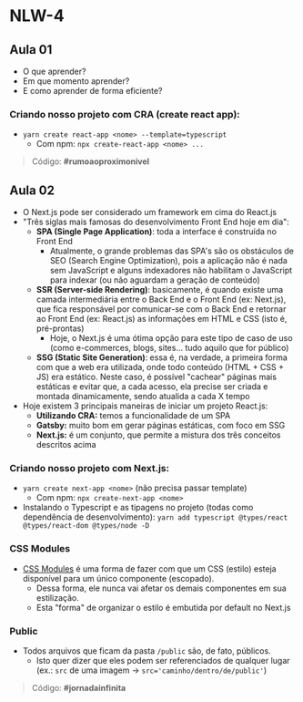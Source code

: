 # NLW-4

## Aula 01

- O que aprender?
- Em que momento aprender?
- E como aprender de forma eficiente?

### Criando nosso projeto com CRA (create react app):

- `yarn create react-app <nome> --template=typescript`
  - Com npm: `npx create-react-app <nome> ...`

> Código: **#rumoaoproximonivel**

## Aula 02

- O Next.js pode ser considerado um framework em cima do React.js
- "Três siglas mais famosas do desenvolvimento Front End hoje em dia":
  - **SPA (Single Page Application)**: toda a interface é construída no Front End
    - Atualmente, o grande problemas das SPA's são os obstáculos de SEO (Search Engine Optimization), pois a aplicação não é nada sem JavaScript e alguns indexadores não habilitam o JavaScript para indexar (ou não aguardam a geração de conteúdo)
  - **SSR (Server-side Rendering)**: basicamente, é quando existe uma camada intermediária entre o Back End e o Front End (ex: Next.js), que fica responsável por comunicar-se com o Back End e retornar ao Front End (ex: React.js) as informações em HTML e CSS (isto é, pré-prontas)
    - Hoje, o Next.js é uma ótima opção para este tipo de caso de uso (como e-commerces, blogs, sites... tudo aquilo que for público)
  - **SSG (Static Site Generation)**: essa é, na verdade, a primeira forma com que a web era utilizada, onde todo conteúdo (HTML + CSS + JS) era estático. Neste caso, é possível "cachear" páginas mais estáticas e evitar que, a cada acesso, ela precise ser criada e montada dinamicamente, sendo atualida a cada X tempo
- Hoje existem 3 principais maneiras de iniciar um projeto React.js:
  - **Utilizando CRA:** temos a funcionalidade de um SPA
  - **Gatsby:** muito bom em gerar páginas estáticas, com foco em SSG
  - **Next.js:** é um conjunto, que permite a mistura dos três conceitos descritos acima

### Criando nosso projeto com Next.js:

- `yarn create next-app <nome>` (não precisa passar template)
  - Com npm: `npx create-next-app <nome>`
- Instalando o Typescript e as tipagens no projeto (todas como dependência de desenvolvimento):
  `yarn add typescript @types/react @types/react-dom @types/node -D`

### CSS Modules

- [CSS Modules](https://github.com/css-modules/css-modules) é uma forma de fazer com que um CSS (estilo) esteja disponível para um único componente (escopado).
  - Dessa forma, ele nunca vai afetar os demais componentes em sua estilização.
  - Esta "forma" de organizar o estilo é embutida por default no Next.js

### Public

- Todos arquivos que ficam da pasta `/public` são, de fato, públicos.
  - Isto quer dizer que eles podem ser referenciados de qualquer lugar (ex.: `src` de uma imagem -> `src='caminho/dentro/de/public'`)

> Código: **#jornadainfinita**
